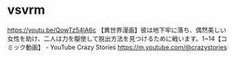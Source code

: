 # vsvrm
https://youtu.be/QowTz54lA6c
【異世界漫画】彼は地下牢に落ち、偶然美しい女性を助け、二人は力を駆使して脱出方法を見つけるために戦います。1~14【コミック動画】 - YouTube
Crazy Stories
https://m.youtube.com/@crazystories
